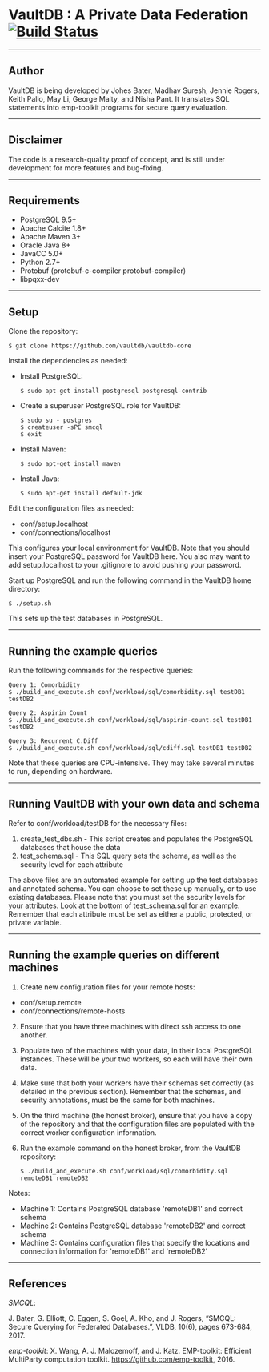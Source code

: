 # VaultDB : A Private Data Federation [![Build Status](https://travis-ci.com/vaultdb/vaultdb-core.svg?token=eqBexebXTQqzhcsDDVFJ&branch=master)](https://travis-ci.com/vaultdb/vaultdb-core)


--------------------------------------------------------------------------------
Author
--------------------------------------------------------------------------------

VaultDB is being developed by Johes Bater, Madhav Suresh, Jennie Rogers, Keith Pallo, May Li, George Malty, and Nisha Pant.  It translates SQL statements into emp-toolkit programs for secure query evaluation.


--------------------------------------------------------------------------------
Disclaimer
--------------------------------------------------------------------------------

The code is a research-quality proof of concept, and is still under development for more features and bug-fixing.

--------------------------------------------------------------------------------
Requirements
--------------------------------------------------------------------------------
* PostgreSQL 9.5+
* Apache Calcite 1.8+
* Apache Maven 3+
* Oracle Java 8+
* JavaCC 5.0+
* Python 2.7+
* Protobuf (protobuf-c-compiler protobuf-compiler)
* libpqxx-dev

--------------------------------------------------------------------------------
Setup
--------------------------------------------------------------------------------
Clone the repository:

	$ git clone https://github.com/vaultdb/vaultdb-core

Install the dependencies as needed:

* Install PostgreSQL:

	`$ sudo apt-get install postgresql postgresql-contrib`

* Create a superuser PostgreSQL role for VaultDB: 

	`$ sudo su - postgres`  
	`$ createuser -sPE smcql`  
	`$ exit`  
	
* Install Maven: 

	`$ sudo apt-get install maven`

* Install Java: 

	`$ sudo apt-get install default-jdk`

Edit the configuration files as needed:

* conf/setup.localhost
* conf/connections/localhost

This configures your local environment for VaultDB. Note that you should insert your PostgreSQL password for VaultDB here. You also may want to add setup.localhost to your .gitignore to avoid pushing your password.

Start up PostgreSQL and run the following command in the VaultDB home directory:

    $ ./setup.sh

This sets up the test databases in PostgreSQL. 

--------------------------------------------------------------------------------
Running the example queries
--------------------------------------------------------------------------------
Run the following commands for the respective queries:

    Query 1: Comorbidity
    $ ./build_and_execute.sh conf/workload/sql/comorbidity.sql testDB1 testDB2 

    Query 2: Aspirin Count
    $ ./build_and_execute.sh conf/workload/sql/aspirin-count.sql testDB1 testDB2

    Query 3: Recurrent C.Diff
    $ ./build_and_execute.sh conf/workload/sql/cdiff.sql testDB1 testDB2 

Note that these queries are CPU-intensive. They may take several minutes to run, depending on hardware.

--------------------------------------------------------------------------------
Running VaultDB with your own data and schema
--------------------------------------------------------------------------------
Refer to conf/workload/testDB for the necessary files:

1. create_test_dbs.sh - This script creates and populates the PostgreSQL databases that house the data
2. test_schema.sql - This SQL query sets the schema, as well as the security level for each attribute

The above files are an automated example for setting up the test databases and annotated schema. You can choose to set these up manually, or to use existing databases. Please note that you must set the security levels for your attributes. Look at the bottom of test_schema.sql for an example. Remember that each attribute must be set as either a public, protected, or private variable.


--------------------------------------------------------------------------------
Running the example queries on different machines
--------------------------------------------------------------------------------
1. Create new configuration files for your remote hosts:

* conf/setup.remote
* conf/connections/remote-hosts

2. Ensure that you have three machines with direct ssh access to one another.

3. Populate two of the machines with your data, in their local PostgreSQL instances. These will be your two workers, so each will have their own data.

4. Make sure that both your workers have their schemas set correctly (as detailed in the previous section). Remember that the schemas, and security annotations, must be the same for both machines.

5. On the third machine (the honest broker), ensure that you have a copy of the repository and that the configuration files are populated with the correct worker configuration information.

6. Run the example command on the honest broker, from the VaultDB repository:

    `$ ./build_and_execute.sh conf/workload/sql/comorbidity.sql remoteDB1 remoteDB2`

Notes:

* Machine 1: Contains PostgreSQL database 'remoteDB1' and correct schema
* Machine 2: Contains PostgreSQL database 'remoteDB2' and correct schema
* Machine 3: Contains configuration files that specify the locations and connection information for 'remoteDB1' and 'remoteDB2'

--------------------------------------------------------------------------------
References
--------------------------------------------------------------------------------

*SMCQL*:

J. Bater, G. Elliott, C. Eggen, S. Goel, A. Kho, and J. Rogers, “SMCQL: Secure Querying for Federated Databases.”, VLDB, 10(6), pages 673-684, 2017.

*emp-toolkit*:
X. Wang, A. J. Malozemoff, and J. Katz. EMP-toolkit: Efficient MultiParty computation toolkit. https://github.com/emp-toolkit,  2016. 
